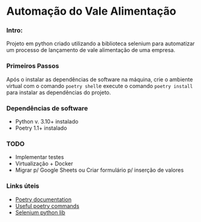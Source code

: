 # Automação do Vale Alimentação

### Intro:

Projeto em python criado utilizando a biblioteca selenium para automatizar um processo de lançamento de vale alimentação de uma empresa.

### Primeiros Passos
Após o instalar as dependências de software na máquina, crie o ambiente virtual com o comando `poetry shell`e execute o comando `poetry install` para instalar as dependências do projeto.

### Dependências de software
- Python v. 3.10+ instalado
- Poetry 1.1+ instalado

### TODO
- Implementar testes
- Virtualização + Docker
- Migrar p/ Google Sheets ou Criar formulário p/ inserção de valores

### Links úteis
- [Poetry documentation](https://python-poetry.org/docs/)
- [Useful poetry commands](https://pythonbiellagroup.it/en/gestire-dipendenze/poetry-advance/)
- [Selenium python lib](https://pypi.org/project/selenium/)
